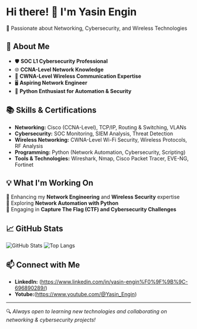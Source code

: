 # Hi there! 👋 I'm Yasin Engin  

🚀 Passionate about Networking, Cybersecurity, and Wireless Technologies  

## 🔹 About Me  
- 🛡️ **SOC L1 Cybersecurity Professional**  
- 🌐 **CCNA-Level Network Knowledge**  
- 📡 **CWNA-Level Wireless Communication Expertise**  
- 🖥️ **Aspiring Network Engineer**  
- 🐍 **Python Enthusiast for Automation & Security**  

## 📚 Skills & Certifications  
- **Networking:** Cisco (CCNA-Level), TCP/IP, Routing & Switching, VLANs  
- **Cybersecurity:** SOC Monitoring, SIEM Analysis, Threat Detection  
- **Wireless Networking:** CWNA-Level Wi-Fi Security, Wireless Protocols, RF Analysis  
- **Programming:** Python (Network Automation, Cybersecurity, Scripting)  
- **Tools & Technologies:** Wireshark, Nmap, Cisco Packet Tracer, EVE-NG, Fortinet  

## 💡 What I'm Working On  
🔹 Enhancing my **Network Engineering** and **Wireless Security** expertise  
🔹 Exploring **Network Automation with Python**  
🔹 Engaging in **Capture The Flag (CTF) and Cybersecurity Challenges**  

## 📈 GitHub Stats  
![GitHub Stats](https://github-readme-stats.vercel.app/api?username=YasinEnginExpert&show_icons=true&theme=radical)
![Top Langs](https://github-readme-stats.vercel.app/api/top-langs/?username=YasinEnginExpert&layout=compact&theme=dark)  

## 📫 Connect with Me  
- **LinkedIn:** (https://www.linkedin.com/in/yasin-engin%F0%9F%9B%9C-696890289/) 
- **Yotube:**(https://www.youtube.com/@Yasin_Engin)


---
🔍 *Always open to learning new technologies and collaborating on networking & cybersecurity projects!*  
